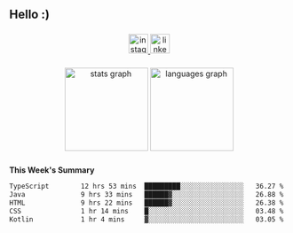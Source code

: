 <h2 align="left">Hello :)</h2>

###

<div align="center">
  <a href="https://www.instagram.com/sebi.klaus/" target="_blank">
    <img src="https://img.shields.io/static/v1?message=Instagram&logo=instagram&label=&color=E4405F&logoColor=white&labelColor=&style=for-the-badge" height="35" alt="instagram logo"  />
  </a>
  <a href="https://www.linkedin.com/in/sebastian-klaus-3aa64720b/" target="_blank">
    <img src="https://img.shields.io/static/v1?message=LinkedIn&logo=linkedin&label=&color=0077B5&logoColor=white&labelColor=&style=for-the-badge" height="35" alt="linkedin logo"  />
  </a>
</div>

###

<div align="center">
  <img src="https://github-readme-stats.vercel.app/api?username=IYourSunshineI&hide_title=false&hide_rank=false&show_icons=true&include_all_commits=true&count_private=true&disable_animations=false&theme=dracula&locale=en&hide_border=false&order=1" height="150" alt="stats graph"  />
  <img src="https://github-readme-stats.vercel.app/api/top-langs?username=IYourSunshineI&locale=en&hide_title=false&layout=compact&card_width=320&langs_count=5&theme=dracula&hide_border=false&order=2" height="150" alt="languages graph"  />
</div>

###

**This Week's Summary**
<!--START_SECTION:waka-->

```txt
TypeScript        12 hrs 53 mins  █████████░░░░░░░░░░░░░░░░   36.27 %
Java              9 hrs 33 mins   ██████▓░░░░░░░░░░░░░░░░░░   26.88 %
HTML              9 hrs 22 mins   ██████▓░░░░░░░░░░░░░░░░░░   26.38 %
CSS               1 hr 14 mins    █░░░░░░░░░░░░░░░░░░░░░░░░   03.48 %
Kotlin            1 hr 4 mins     ▓░░░░░░░░░░░░░░░░░░░░░░░░   03.05 %
```

<!--END_SECTION:waka-->
